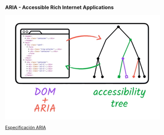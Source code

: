 ### ARIA - Accessible Rich Internet Applications

![DOM + ARIA](media/dom_aria.png) <!-- .element: style="height: 350px;" --> 

[Especificación ARIA](https://www.w3.org/TR/wai-aria-1.1/)